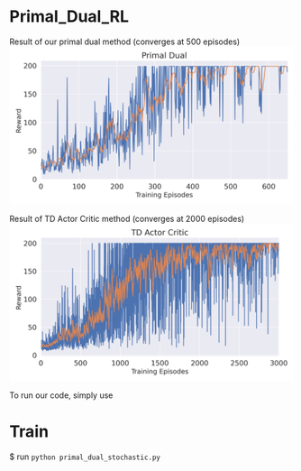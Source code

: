 # Primal_Dual_RL

Result of our primal dual method (converges at 500 episodes)
![main figure](plotting/p_d_stochastic.png)

Result of TD Actor Critic method (converges at 2000 episodes)
![main figure](plotting/Actor_Critic.png)

To run our code, simply use 
# Train
$ run `python primal_dual_stochastic.py` 
